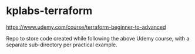 # kplabs-terraform
https://www.udemy.com/course/terraform-beginner-to-advanced

Repo to store code created while following the above Udemy course, with a separate sub-directory per practical example.
